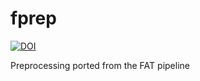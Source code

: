 # fprep

[![DOI](https://zenodo.org/badge/DOI/10.5281/zenodo.5904032.svg)](https://doi.org/10.5281/zenodo.5904032)

Preprocessing ported from the FAT pipeline
